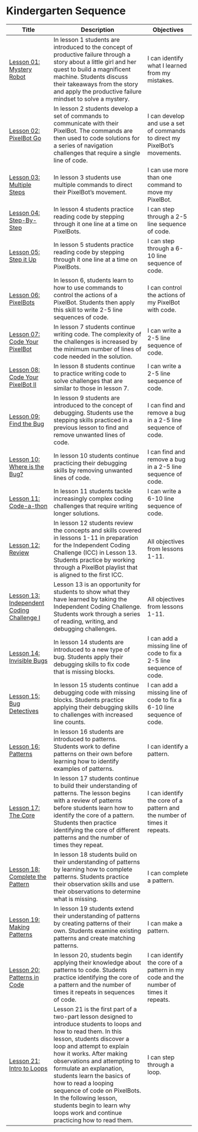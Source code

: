 # Kindergarten Sequence

| Title             | Description        | Objectives |
| ------------------|--------------------| -----------|
|[Lesson 01: Mystery Robot](https://drive.google.com/open?id=1uZr3fvwxrdBftFL0jbRY1EaM9r5j-bC9XG1LCo0MJXk)|In lesson 1 students are introduced to the concept of productive failure through a story about a little girl and her quest to build a magnificent machine. Students discuss their takeaways from the story and apply the productive failure mindset to solve a mystery.|I can identify what I learned from my mistakes.|
|[Lesson 02: PixelBot Go](https://drive.google.com/open?id=1CebXDU3qMrx2H1cx7Vw9juabUVq6f-PzXsqRNJyIl88) |In lesson 2 students develop a set of commands to communicate with their PixelBot. The commands are then used to code solutions for a series of navigation challenges that require a single line of code.|I can develop and use a set of commands to direct my PixelBot’s movements.|
|[Lesson 03: Multiple Steps](https://drive.google.com/open?id=1nz95hjmBjFBcR0PVlhFFkXCb4H2rT14YqZ_od4XHFws)|In lesson 3 students use multiple commands to direct their PixelBot’s movement.|I can use more than one command to move my PixelBot.|
|[Lesson 04: Step-By-Step](https://drive.google.com/open?id=1ZjKL3lwZmdnrzsJj5FDhGGg9hvYhF6gpbW9gtD-ntcQ)|In lesson 4 students practice reading code by stepping through it one line at a time on PixelBots.|I can step through a 2-5 line sequence of code.|
|[Lesson 05: Step it Up](https://drive.google.com/open?id=180gTeHo3T4pv9_dRdilUq405yk2C3AchXk_PefHQXN8)|In lesson 5 students practice reading code by stepping through it one line at a time on PixelBots.|I can step through a 6-10 line sequence of code.|
|[Lesson 06: PixelBots](https://drive.google.com/open?id=1Ko-CXrYpCt_eqVvZpb4t9zAbVVWzDiCtlS3xBu3vi4I)|In lesson 6, students learn to how to use commands to control the actions of a PixelBot. Students then apply this skill to write 2-5 line sequences of code.|I can control the actions of my PixelBot with code.|
|[Lesson 07: Code Your PixelBot](https://drive.google.com/open?id=1-nrZucBrq6EMnCzjSFfjY2CZNuR6JC8Y9r9SorvDjXM)|In lesson 7 students continue writing code. The complexity of the challenges is increased by the minimum number of lines of code needed in the solution.|I can write a 2-5 line sequence of code.|
|[Lesson 08: Code Your PixelBot II](https://drive.google.com/open?id=1J_muEjOCS_Ubd0PdBKfw1hKwYbJ9D5LCGBKK30G3XSg)|In lesson 8 students continue to practice writing code to solve challenges that are similar to those in lesson 7.|I can write a 2-5 line sequence of code.|
|[Lesson 09: Find the Bug](https://drive.google.com/open?id=1so_ufRCu6WpzeIFavgvGRZmZj0FTrqG5TzrcZWtmGGE)|In lesson 9 students are introduced to the concept of debugging. Students use the stepping skills practiced in a previous lesson to find and remove unwanted lines of code.|I can find and remove a bug in a 2-5 line sequence of code.|
|[Lesson 10: Where is the Bug?](https://drive.google.com/open?id=1RfCevwYTecDksz_w6haIoL48SKvPJXFvTunrEpbTnqo)|In lesson 10 students continue practicing their debugging skills by removing unwanted lines of code.|I can find and remove a bug in a 2-5 line sequence of code.|
|[Lesson 11: Code-a-thon](https://drive.google.com/open?id=11b0Jk8TbD97xmpsKN5Ytkmu3dJctv92-aWYV4qJzlC0)|In lesson 11 students tackle increasingly complex coding challenges that require writing longer solutions.|I can write a 6-10 line sequence of code.|
|[Lesson 12: Review](https://drive.google.com/open?id=1Gg1wXeQYsodPqoq4fr_ICjiA6U-zuLz4i6l8d4xUmKw)|In lesson 12 students review the concepts and skills covered in lessons 1-11 in preparation for the Independent Coding Challenge (ICC) in Lesson 13. Students practice by working through a PixelBot playlist that is aligned to the first ICC.|All objectives from lessons 1-11.|
|[Lesson 13: Independent Coding Challenge I](https://drive.google.com/open?id=1flV6YZyhnV2NgOVdQu7D56GF32ZRbGBTvgGrQl9fLyY)|Lesson 13 is an opportunity for students to show what they have learned by taking the Independent Coding Challenge. Students work through a series of reading, writing, and debugging challenges.|All objectives from lessons 1-11.|
|[Lesson 14: Invisible Bugs](https://drive.google.com/open?id=1Z4h3fpgVI4XJ23DlRn5-KBKZfuRm4XQ8YEGlg1fZbeA)|In lesson 14 students are introduced to a new type of bug. Students apply their debugging skills to fix code that is missing blocks.|I can add a missing line of code to fix a 2-5 line sequence of code.|
|[Lesson 15: Bug Detectives](https://drive.google.com/open?id=1TDY0iQjCywXWo4jHg_6QUT-Xp2ounYjqOSzgVpr58sk)|In lesson 15 students continue debugging code with missing blocks. Students practice applying their debugging skills to challenges with increased line counts.|I can add a missing line of code to fix a 6-10 line sequence of code.|
|[Lesson 16: Patterns](https://drive.google.com/open?id=1rdfnAV9hFj37B9eCYA1qWVKGnXFz5IDrs9V4vPfXjB0)|In lesson 16 students are introduced to patterns. Students work to define patterns on their own before learning how to identify examples of patterns.|I can identify a pattern.|
|[Lesson 17: The Core](https://drive.google.com/open?id=18cHNG9L3YKZaOAvyb07xKHhCi5rCg06A9861XmgeIno)|In lesson 17 students continue to build their understanding of patterns. The lesson begins with a review of patterns before students learn how to identify the core of a pattern. Students then practice identifying the core of different patterns and the number of times they repeat.|I can identify the core of a pattern and the number of times it repeats.|
|[Lesson 18: Complete the Pattern](https://drive.google.com/open?id=1Ll6vy2NUhulxFV_IWpBaPBrPNn_tLW1n7wjVU7CZB_A)|In lesson 18 students build on their understanding of patterns by learning how to complete patterns. Students practice their observation skills and use their observations to determine what is missing.|I can complete a pattern.|
|[Lesson 19: Making Patterns](https://drive.google.com/open?id=1Cgdhd2NVHWroyBcEkKdPc1Ga9S8NY5detAUEPeeplJg)|In lesson 19 students extend their understanding of patterns by creating patterns of their own. Students examine existing patterns and create matching patterns.|I can make a pattern.|
|[Lesson 20: Patterns in Code](https://drive.google.com/open?id=1GvWqnOrlpuWxrgx-qG_Ssps89BdLpZYUUfAVpx1bA_w)|In lesson 20, students begin applying their knowledge about patterns to code. Students practice identifying the core of a pattern and the number of times it repeats in sequences of code.|I can identify the core of a pattern in my code and the number of times it repeats.|
|[Lesson 21: Intro to Loops](https://drive.google.com/open?id=1oZ14PW-bn39Gs-sJF8TqEd840KkJkn_6MdWX6MdI_gw)|Lesson 21 is the first part of a two-part lesson designed to introduce students to loops and how to read them. In this lesson, students discover a loop and attempt to explain how it works. After making observations and attempting to formulate an explanation, students learn the basics of how to read a looping sequence of code on PixelBots. In the following lesson, students begin to learn why loops work and continue practicing how to read them.|I can step through a loop.|
